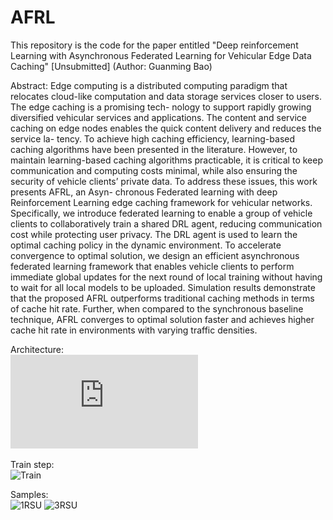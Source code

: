 # AFRL
This repository is the code for the paper entitled "Deep reinforcement Learning with Asynchronous Federated Learning for Vehicular Edge Data Caching" [Unsubmitted]
(Author: Guanming Bao)

Abstract: Edge computing is a distributed computing paradigm that relocates cloud-like computation and data storage services closer to users. The edge caching is a promising tech- nology to support rapidly growing diversified vehicular services and applications. The content and service caching on edge nodes enables the quick content delivery and reduces the service la- tency. To achieve high caching efficiency, learning-based caching algorithms have been presented in the literature. However, to maintain learning-based caching algorithms practicable, it is critical to keep communication and computing costs minimal, while also ensuring the security of vehicle clients’ private data. To address these issues, this work presents AFRL, an Asyn- chronous Federated learning with deep Reinforcement Learning edge caching framework for vehicular networks. Specifically, we introduce federated learning to enable a group of vehicle clients to collaboratively train a shared DRL agent, reducing communication cost while protecting user privacy. The DRL agent is used to learn the optimal caching policy in the dynamic environment. To accelerate convergence to optimal solution, we design an efficient asynchronous federated learning framework that enables vehicle clients to perform immediate global updates for the next round of local training without having to wait for all local models to be uploaded. Simulation results demonstrate that the proposed AFRL outperforms traditional caching methods in terms of cache hit rate. Further, when compared to the synchronous baseline technique, AFRL converges to optimal solution faster and achieves higher cache hit rate in environments with varying traffic densities.

Architecture:\
![Architecture](https://github.com/BGMLoveWCJ/AFRL/blob/main/Thoughts/distributed%20architecture.pdf)

Train step:\
![Train]()

Samples:\
![1RSU](https://github.com/BGMLoveWCJ/AFRL/blob/main/demo/1-_online-video-cutter.com_.gif)
![3RSU](https://github.com/BGMLoveWCJ/AFRL/blob/main/demo/3-_online-video-cutter.com_.gif)
